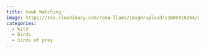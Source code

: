 ```yaml
---
title: Hawk Watching
image: https://res.cloudinary.com/rama-llama/image/upload/v1600018264/Hawk_Watching_dqidlk.jpg
categories:
  - Wild
  - Birds
  - birds of prey
---
```


